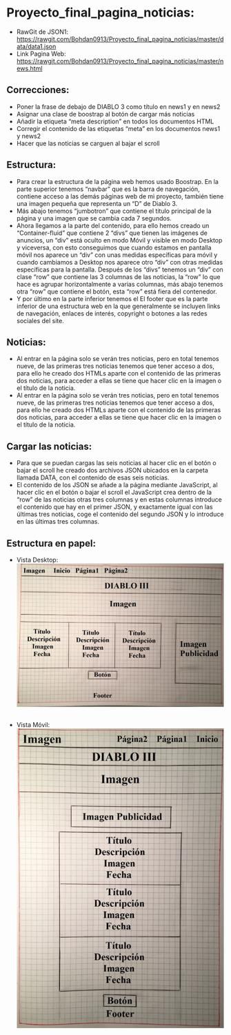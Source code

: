 # Proyecto_final_pagina_noticias:
+ RawGit de JSON1: https://rawgit.com/Bohdan0913/Proyecto_final_pagina_noticias/master/data/data1.json
+ Link Pagina Web: https://rawgit.com/Bohdan0913/Proyecto_final_pagina_noticias/master/news.html

## Correcciones:
+ Poner la frase de debajo de DIABLO 3 como título en news1 y en news2
+ Asignar una clase de boostrap al botón de cargar más noticias
+ Añadir la etiqueta “meta description” en todos los documentos HTML
+ Corregir el contenido de las etiquetas “meta” en los documentos news1 y news2 
+ Hacer que las noticias se carguen al bajar el scroll

## Estructura:
- Para crear la estructura de la página web hemos usado Boostrap.
En la parte superior tenemos “navbar” que es la barra de navegación, contiene acceso a las demás páginas web de mi proyecto, también tiene una imagen pequeña que representa un “D” de Diablo 3.
- Más abajo tenemos “jumbotron” que contiene el titulo principal de la página y una imagen que se cambia cada 7 segundos.
- Ahora llegamos a la parte del contenido, para ello hemos creado un “Container-fluid” que contiene 2 “divs” que tienen las imágenes de anuncios, un “div” está oculto en modo Móvil y visible en modo Desktop y viceversa, con esto conseguimos que cuando estamos en pantalla móvil nos aparece un “div” con unas medidas específicas para móvil y cuando cambiamos a Desktop nos aparece otro “div” con otras medidas específicas para la pantalla. Después de los “divs” tenemos un  “div” con clase “row” que contiene las 3 columnas de las noticias, la “row” lo que hace es agrupar horizontalmente a varias columnas, más abajo tenemos otra “row” que contiene el botón, esta “row” está fiera del contenedor.
- Y por último en la parte inferior tenemos el El footer que es la parte inferior de una estructura web en la que generalmente se incluyen links de navegación, enlaces de interés, copyright o botones a las redes sociales del site. 

## Noticias:
 - Al entrar en la página solo se verán tres noticias, pero en total tenemos nueve, de las primeras tres noticias tenemos que tener acceso a dos, para ello he creado dos HTMLs aparte con el contenido de las primeras dos noticias, para acceder a ellas se tiene que hacer clic en la imagen o el título de la noticia.
 - Al entrar en la página solo se verán tres noticias, pero en total tenemos nueve, de las primeras tres noticias tenemos que tener acceso a dos, para ello he creado dos HTMLs aparte con el contenido de las primeras dos noticias, para acceder a ellas se tiene que hacer clic en la imagen o el título de la noticia.

## Cargar las noticias:
- Para que se puedan cargas las seis noticias al hacer clic en el botón o bajar el scroll he creado dos archivos JSON ubicados en la carpeta llamada DATA, con el contenido de esas seis noticias.
- El contenido de los JSON se añade a la página mediante JavaScript, al hacer clic en el botón o bajar el scroll el JavaScript crea dentro de la “row” de las noticias otras tres columnas y en estas columnas introduce el contenido que hay en el primer JSON, y exactamente igual con las últimas tres noticias, coge el contenido del segundo JSON y lo introduce en las últimas tres columnas.

## Estructura en papel:
- Vista Desktop:
![Imagen vertical](https://github.com/Bohdan0913/Proyecto_final_pagina_noticias/blob/master/img/Desktop.jpg)
##
##
- Vista Móvil:
![Imagen vertical](https://github.com/Bohdan0913/Proyecto_final_pagina_noticias/blob/master/img/movil.jpg)
